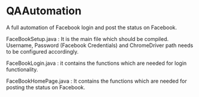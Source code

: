 # QAAutomation

A full automation of Facebook login and post the status on Facebook. 

FaceBookSetup.java : It is the main file which should be compiled. Username, Password (Facebook Credentials) and ChromeDriver path needs to be configured accordingly.

FaceBookLogin.java : it contains the functions which are needed for login functionality.

FaceBookHomePage.java : It contains the functions which are needed for posting the status on Facebook.
